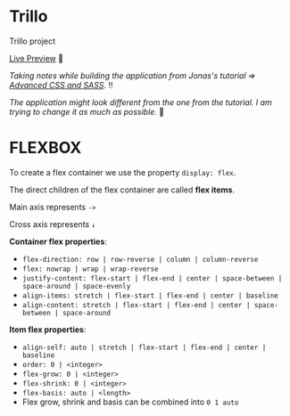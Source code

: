 # Trillo
Trillo project

[Live Preview](https://catalinpit.github.io/trillo/?refresh) 🚀

*Taking notes while building the application from Jonas's tutorial => [Advanced CSS and SASS](https://udemy.com/course/advanced-css-and-sass).* ‼️

*The application might look different from the one from the tutorial. I am trying to change it as much as possible.* 👀

# FLEXBOX

To create a flex container we use the property `display: flex`.

The direct children of the flex container are called **flex items**.

Main axis represents `->`

Cross axis represents `↓`

**Container flex properties**:

* `flex-direction: row | row-reverse | column | column-reverse` 
* `flex: nowrap | wrap | wrap-reverse`
* `justify-content: flex-start | flex-end | center | space-between | space-around | space-evenly`
* `align-items: stretch | flex-start | flex-end | center | baseline`
* `align-content: stretch | flex-start | flex-end | center | space-between | space-around`

**Item flex properties**:

* `align-self: auto | stretch | flex-start | flex-end | center | baseline`
* `order: 0 | <integer>`
* `flex-grow: 0 | <integer>`
* `flex-shrink: 0 | <integer>`
* `flex-basis: auto | <length>`
* Flex grow, shrink and basis can be combined into `0 1 auto`